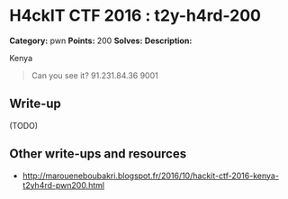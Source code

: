 # H4ckIT CTF 2016 : t2y-h4rd-200

**Category:** pwn
**Points:** 200
**Solves:**
**Description:**

Kenya

> Can you see it?  91.231.84.36 9001

## Write-up

(TODO)

## Other write-ups and resources

* http://maroueneboubakri.blogspot.fr/2016/10/hackit-ctf-2016-kenya-t2yh4rd-pwn200.html
